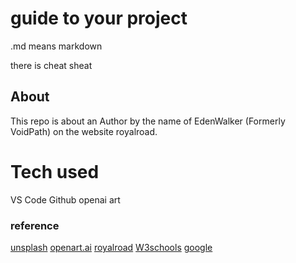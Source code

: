 # guide to your project
.md means markdown

there is cheat sheat
## About
This repo is about an Author by the name of EdenWalker (Formerly VoidPath) on the website royalroad.

# Tech used
VS Code
Github
openai art
### reference
[unsplash](unsplash.com)
[openart.ai](openart.ai)
[royalroad](https://www.royalroad.com/profile/12350)
[W3schools](https://www.w3schools.com/)
[google](http://www.google.com)